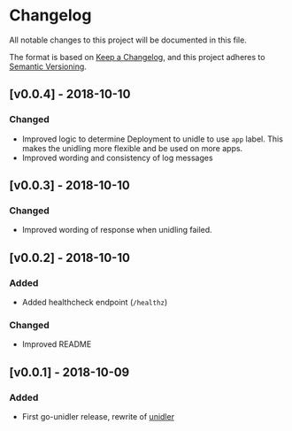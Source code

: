 # Changelog
All notable changes to this project will be documented in this file.

The format is based on [Keep a Changelog](https://keepachangelog.com/en/1.0.0/),
and this project adheres to [Semantic Versioning](https://semver.org/spec/v2.0.0.html).


## [v0.0.4] - 2018-10-10
### Changed
- Improved logic to determine Deployment to unidle to use `app`
  label. This makes the unidling more flexible and be used
  on more apps.
- Improved wording and consistency of log messages


## [v0.0.3] - 2018-10-10
### Changed
- Improved wording of response when unidling failed.


## [v0.0.2] - 2018-10-10
### Added
- Added healthcheck endpoint (`/healthz`)

### Changed
- Improved README


## [v0.0.1] - 2018-10-09
### Added
- First go-unidler release, rewrite of [unidler](https://github.com/ministryofjustice/analytics-platform-unidler)
